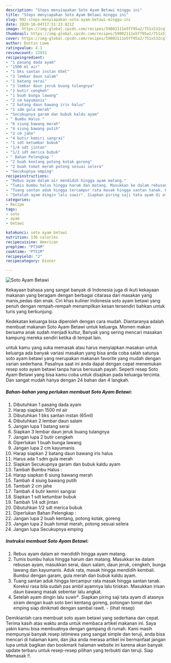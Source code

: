 ```yaml
---
description: "Steps menyiapakan Soto Ayam Betawi minggu ini"
title: "Steps menyiapakan Soto Ayam Betawi minggu ini"
slug: 992-steps-menyiapakan-soto-ayam-betawi-minggu-ini
date: 2020-10-04T17:51:23.821Z
image: https://img-global.cpcdn.com/recipes/59002111e5ff95a2/751x532cq70/soto-ayam-betawi-foto-resep-utama.jpg
thumbnail: https://img-global.cpcdn.com/recipes/59002111e5ff95a2/751x532cq70/soto-ayam-betawi-foto-resep-utama.jpg
cover: https://img-global.cpcdn.com/recipes/59002111e5ff95a2/751x532cq70/soto-ayam-betawi-foto-resep-utama.jpg
author: Dustin Lowe
ratingvalue: 4.1
reviewcount: 22931
recipeingredient:
- "1 pasang dada ayam"
- "1500 ml air"
- "1 bks santan instan 65ml"
- "2 lembar daun salam"
- "1 batang serai"
- "3 lembar daun jeruk buang tulangnya"
- "2 butir cengkeh"
- "1 buah bunga lawang"
- "2 cm kayumanis"
- "2 batang daun bawang iris halus"
- "1 sdm gula merah"
- "Secukupnya garam dan bubuk kaldu ayam"
- " Bumbu Halus "
- "6 siung bawang merah"
- "4 siung bawang putih"
- "2 cm jahe"
- "4 butir kemiri sangrai"
- "1 sdt ketumbar bubuk"
- "1/4 sdt jintan"
- "1/2 sdt merica bubuk"
- " Bahan Pelengkap "
- "2 buah kentang potong kotak goreng"
- "2 buah tomat merah potong sesuai selera"
- "Secukupnya emping"
recipeinstructions:
- "Rebus ayam dalam air mendidih hingga ayam matang."
- "Tumis bumbu halus hingga harum dan matang. Masukkan ke dalam rebusan ayam, masukkan serai, daun salam, daun jeruk, cengkeh, bunga lawang dan kayumanis. Aduk rata, masak hingga mendidih kembali. Bumbui dengan garam, gula merah dan bubuk kaldu ayam."
- "Tuang santan aduk hingga tercampur rata masak hingga santan tanak. Koreksi rasa bila sudah pas ambil ayamnya lalu tiriskan. Masukkan irisan daun bawang masak sebentar lalu angkat."
- "Setelah ayam dingin lalu suwir². Siapkan piring saji tata ayam di atasnya siram dengan kuah soto beri kentang goreng, potongan tomat dan emping siap dinikmati dengan sambal rawit.           (lihat resep)"
categories:
- Recipe
tags:
- soto
- ayam
- betawi

katakunci: soto ayam betawi 
nutrition: 136 calories
recipecuisine: American
preptime: "PT34M"
cooktime: "PT51M"
recipeyield: "2"
recipecategory: Dinner

---
```



![Soto Ayam Betawi](https://img-global.cpcdn.com/recipes/59002111e5ff95a2/751x532cq70/soto-ayam-betawi-foto-resep-utama.jpg)

Kekayaan bahasa yang sangat banyak di Indonesia juga di ikuti kekayaan makanan yang beragam dengan berbagai citarasa dari masakan yang manis,pedas dan enak. Ciri khas kuliner Indonesia soto ayam betawi yang penuh dengan rempah-rempah menampilkan kesan tersendiri bahkan untuk turis yang berkunjung.




Kedekatan keluarga bisa diperoleh dengan cara mudah. Diantaranya adalah membuat makanan Soto Ayam Betawi untuk keluarga. Momen makan bersama anak sudah menjadi kultur, Banyak yang sering mencari masakan kampung mereka sendiri ketika di tempat lain.

untuk kamu yang suka memasak atau harus menyiapkan masakan untuk keluarga ada banyak variasi masakan yang bisa anda coba salah satunya soto ayam betawi yang merupakan makanan favorite yang mudah dengan varian sederhana. Pasalnya saat ini anda dapat dengan cepat menemukan resep soto ayam betawi tanpa harus bersusah payah.
Seperti resep Soto Ayam Betawi yang bisa kamu coba untuk disajikan pada keluarga tercinta. Dan sangat mudah hanya dengan 24 bahan dan 4 langkah.


<!--inarticleads1-->

##### Bahan-bahan yang perlukan membuat Soto Ayam Betawi:

1. Dibutuhkan 1 pasang dada ayam
1. Harap siapkan 1500 ml air
1. Dibutuhkan 1 bks santan instan (65ml)
1. Dibutuhkan 2 lembar daun salam
1. Jangan lupa 1 batang serai
1. Siapkan 3 lembar daun jeruk buang tulangnya
1. Jangan lupa 2 butir cengkeh
1. Diperlukan 1 buah bunga lawang
1. Jangan lupa 2 cm kayumanis
1. Harap siapkan 2 batang daun bawang iris halus
1. Harus ada 1 sdm gula merah
1. Siapkan Secukupnya garam dan bubuk kaldu ayam
1. Tambah  Bumbu Halus :
1. Harap siapkan 6 siung bawang merah
1. Tambah 4 siung bawang putih
1. Tambah 2 cm jahe
1. Tambah 4 butir kemiri sangrai
1. Siapkan 1 sdt ketumbar bubuk
1. Tambah 1/4 sdt jintan
1. Dibutuhkan 1/2 sdt merica bubuk
1. Diperlukan  Bahan Pelengkap :
1. Jangan lupa 2 buah kentang, potong kotak, goreng
1. Jangan lupa 2 buah tomat merah, potong sesuai selera
1. Jangan lupa Secukupnya emping




<!--inarticleads2-->

##### Instruksi membuat  Soto Ayam Betawi:

1. Rebus ayam dalam air mendidih hingga ayam matang.
1. Tumis bumbu halus hingga harum dan matang. Masukkan ke dalam rebusan ayam, masukkan serai, daun salam, daun jeruk, cengkeh, bunga lawang dan kayumanis. Aduk rata, masak hingga mendidih kembali. Bumbui dengan garam, gula merah dan bubuk kaldu ayam.
1. Tuang santan aduk hingga tercampur rata masak hingga santan tanak. Koreksi rasa bila sudah pas ambil ayamnya lalu tiriskan. Masukkan irisan daun bawang masak sebentar lalu angkat.
1. Setelah ayam dingin lalu suwir². Siapkan piring saji tata ayam di atasnya siram dengan kuah soto beri kentang goreng, potongan tomat dan emping siap dinikmati dengan sambal rawit. -           (lihat resep)




Demikianlah cara membuat soto ayam betawi yang sederhana dan cepat. Terima kasih atas waktu anda untuk membaca artikel makanan ini. Saya yakin kamu bisa membuatnya dengan gampang di rumah. Kami masih mempunyai banyak resep istimewa yang sangat simple dan teruji, anda bisa mencari di halaman kami, dan jika anda merasa artikel ini bermanfaat jangan lupa untuk bagikan dan bookmark halaman website ini karena akan banyak update terbaru untuk resep-resep pilihan yang terbukti dan teruji. Siap Memasak !!. 
